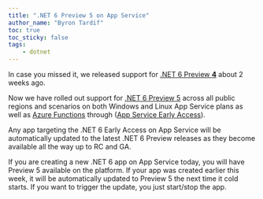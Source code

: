 ```yaml
---
title: ".NET 6 Preview 5 on App Service"
author_name: "Byron Tardif"
toc: true
toc_sticky: false
tags:
    - dotnet
---
```


In case you missed it, we released support for [.NET 6 Preview **4**](https://azure.github.io/AppService/2021/06/09/Dot-Net-6-Preview-on-App-Service.html) about 2 weeks ago.

Now we have rolled out support for [.NET 6 Preview 5](https://devblogs.microsoft.com/dotnet/announcing-net-6-preview-5/) across all public regions and scenarios on both Windows and Linux App Service plans as well as [Azure Functions](https://techcommunity.microsoft.com/t5/apps-on-azure/what-s-new-with-net-on-azure-functions-june-2021/ba-p/2428669) through ([App Service Early Access](https://aka.ms/app-service-early-access)).

Any app targeting the .NET 6 Early Access on App Service will be automatically updated to the latest .NET 6 Preview releases as they become available all the way up to RC and GA.

If you are creating a new .NET 6 app on App Service today, you will have Preview 5 available on the platform. If your app was created earlier this week, it will be automatically updated to Preview 5 the next time it cold starts. If you want to trigger the update, you just start/stop the app.
